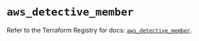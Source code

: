 # `aws_detective_member`

Refer to the Terraform Registry for docs: [`aws_detective_member`](https://registry.terraform.io/providers/hashicorp/aws/6.4.0/docs/resources/detective_member).
